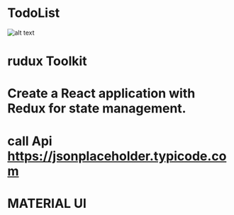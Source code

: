  

# TodoList
![alt text](img22.png)
# rudux Toolkit 
# Create a React application with Redux for state management. 
# call Api https://jsonplaceholder.typicode.com  
# MATERIAL UI  
